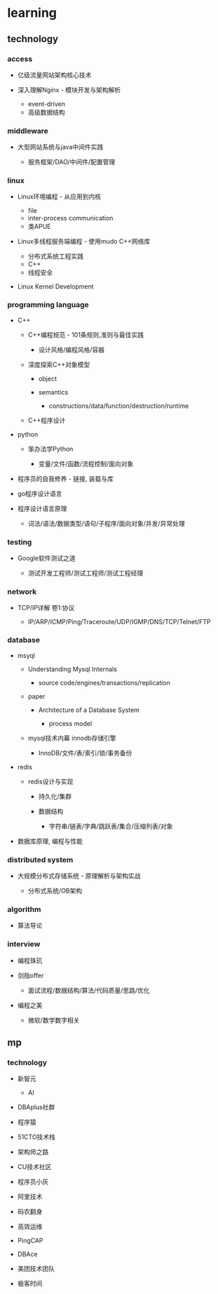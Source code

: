 # learning

## technology

### access

- 亿级流量网站架构核心技术
- 深入理解Nginx - 模块开发与架构解析

	- event-driven
	- 高级数据结构

### middleware

- 大型网站系统与java中间件实践

	- 服务框架/DAO/中间件/配置管理

### linux

- Linux环境编程 - 从应用到内核

	- file
	- inter-process communication
	- 类APUE

- Linux多线程服务端编程 - 使用mudo C++网络库

	- 分布式系统工程实践
	- C++
	- 线程安全

- Linux Kernel Development

### programming language

- C++

	- C++编程规范 - 101条规则,准则与最佳实践

		- 设计风格/编程风格/容器

	- 深度探索C++对象模型

		- object
		- semantics

			- constructions/data/function/destruction/runtime

	- C++程序设计

- python

	- 笨办法学Python

		- 变量/文件/函数/流程控制/面向对象

- 程序员的自我修养 - 链接, 装载与库
- go程序设计语言
- 程序设计语言原理

	- 词法/语法/数据类型/语句/子程序/面向对象/并发/异常处理

### testing

- Google软件测试之道

	- 测试开发工程师/测试工程师/测试工程经理

### network

- TCP/IP详解 卷1:协议

	- IP/ARP/ICMP/Ping/Traceroute/UDP/IGMP/DNS/TCP/Telnet/FTP

### database

- msyql

	- Understanding Mysql Internals

		- source code/engines/transactions/replication

	- paper

		- Architecture of a Database System

			- process model

	- mysql技术内幕 innodb存储引擎

		- InnoDB/文件/表/索引/锁/事务备份

- redis

	- redis设计与实现

		- 持久化/集群
		- 数据结构

			- 字符串/链表/字典/跳跃表/集合/压缩列表/对象

- 数据库原理, 编程与性能

### distributed system

- 大规模分布式存储系统 - 原理解析与架构实战

	- 分布式系统/OB架构

### algorithm

- 算法导论

### interview

- 编程珠玑
- 剑指offer

	- 面试流程/数据结构/算法/代码质量/思路/优化

- 编程之美

	- 微软/数学数字相关

## mp

### technology

- 新智元

	- AI

- DBAplus社群
- 程序猿
- 51CTO技术栈
- 架构师之路
- CU技术社区
- 程序员小灰
- 阿里技术
- 码农翻身
- 高效运维
- PingCAP
- DBAce
- 美团技术团队
- 极客时间
